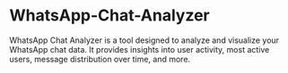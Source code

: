 # WhatsApp-Chat-Analyzer
WhatsApp Chat Analyzer is a tool designed to analyze and visualize your WhatsApp chat data.
It provides insights into user activity, most active users, message distribution over time, and more.

